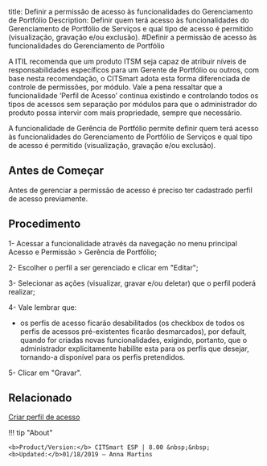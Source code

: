 title: Definir a permissão de acesso às funcionalidades do Gerenciamento de Portfólio
Description: Definir quem terá acesso às funcionalidades do Gerenciamento de Portfólio de Serviços e qual tipo de acesso é permitido (visualização, gravação e/ou exclusão).
#Definir a permissão de acesso às funcionalidades do Gerenciamento de Portfólio

A ITIL recomenda que um produto ITSM seja capaz de atribuir níveis de
responsabilidades específicos para um Gerente de Portfólio ou outros, com base
nesta recomendação, o CITSmart adota esta forma diferenciada de controle de
permissões, por módulo. Vale a pena ressaltar que a funcionalidade ‘Perfil de
Acesso’ continua existindo e controlando todos os tipos de acessos sem separação
por módulos para que o administrador do produto possa intervir com mais
propriedade, sempre que necessário.

A funcionalidade de Gerência de Portfólio permite definir quem terá acesso às
funcionalidades do Gerenciamento de Portfólio de Serviços e qual tipo de acesso
é permitido (visualização, gravação e/ou exclusão).

Antes de Começar
--------------------

Antes de gerenciar a permissão de acesso é preciso ter cadastrado perfil de
acesso previamente.

Procedimento
----------------

1-  Acessar a funcionalidade através da navegação no menu principal Acesso e
    Permissão \> Gerência de Portfólio;

2-  Escolher o perfil a ser gerenciado e clicar em "Editar";

3-  Selecionar as ações (visualizar, gravar e/ou deletar) que o perfil poderá
    realizar;

4-  Vale lembrar que:

  +   os perfis de acesso ficarão desabilitados (os checkbox de todos os perfis de
      acessos pré-existentes ficarão desmarcados), por default, quando for criadas
      novas funcionalidades, exigindo, portanto, que o administrador
      explicitamente habilite esta para os perfis que desejar, tornando-a
      disponível para os perfis pretendidos.

5-  Clicar em "Gravar".


Relacionado
-------

[Criar perfil de acesso](/pt-br/citsmart-esp-8/initial-settings/access-settings/profile/create-profile-access.html)


!!! tip "About"

    <b>Product/Version:</b> CITSmart ESP | 8.00 &nbsp;&nbsp;
    <b>Updated:</b>01/18/2019 – Anna Martins
